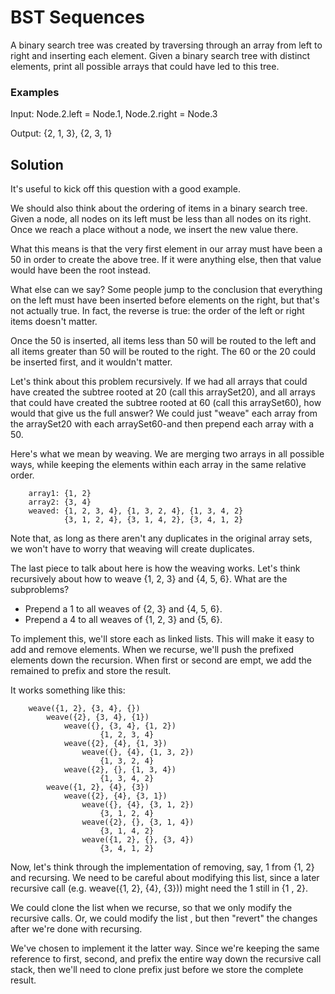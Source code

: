 # BST Sequences

A binary search tree was created by traversing through an array from left to right and inserting each element. Given
a binary search tree with distinct elements, print all possible arrays that could have led to this tree.

### Examples

Input: Node.2.left = Node.1, Node.2.right = Node.3

Output: {2, 1, 3}, {2, 3, 1}

## Solution

It's useful to kick off this question with a good example.

We should also think about the ordering of items in a binary search tree. Given a node, all nodes on its left must be
less than all nodes on its right. Once we reach a place without a node, we insert the new value there.

What this means is that the very first element in our array must have been a 50 in order to create the above tree. If
it were anything else, then that value would have been the root instead.

What else can we say? Some people jump to the conclusion that everything on the left must have been inserted before
elements on the right, but that's not actually true. In fact, the reverse is true: the order of the left or right
items doesn't matter.

Once the 50 is inserted, all items less than 50 will be routed to the left and all items greater than 50 will be
routed to the right. The 60 or the 20 could be inserted first, and it wouldn't matter.

Let's think about this problem recursively. If we had all arrays that could have created the subtree rooted at 20
(call this arraySet20), and all arrays that could have created the subtree rooted at 60 (call this arraySet60), how
would that give us the full answer? We could just "weave" each array from the arraySet20 with each arraySet60-and
then prepend each array with a 50.

Here's what we mean by weaving. We are merging two arrays in all possible ways, while keeping the elements within
each array in the same relative order.

```$xslt
    array1: {1, 2}
    array2: {3, 4}
    weaved: {1, 2, 3, 4}, {1, 3, 2, 4}, {1, 3, 4, 2}
            {3, 1, 2, 4}, {3, 1, 4, 2}, {3, 4, 1, 2}
```

Note that, as long as there aren't any duplicates in the original array sets, we won't have to worry that weaving
will create duplicates.

The last piece to talk about here is how the weaving works. Let's think recursively about how to weave {1, 2, 3} and
{4, 5, 6}. What are the subproblems?

* Prepend a 1 to all weaves of {2, 3} and {4, 5, 6}.
* Prepend a 4 to all weaves of {1, 2, 3} and {5, 6}.

To implement this, we'll store each as linked lists. This will make it easy to add and remove elements. When we
recurse, we'll push the prefixed elements down the recursion. When first or second are empt, we add the remained to
prefix and store the result.

It works something like this:
```$xslt
    weave({1, 2}, {3, 4}, {})
        weave({2}, {3, 4}, {1})
            weave({}, {3, 4}, {1, 2})
                    {1, 2, 3, 4}
            weave({2}, {4}, {1, 3})
                weave({}, {4}, {1, 3, 2})
                    {1, 3, 2, 4}
            weave({2}, {}, {1, 3, 4})
                    {1, 3, 4, 2}
        weave({1, 2}, {4}, {3})
            weave({2}, {4}, {3, 1})
                weave({}, {4}, {3, 1, 2})
                    {3, 1, 2, 4}
                weave({2}, {}, {3, 1, 4})
                    {3, 1, 4, 2}
                weave({1, 2}, {}, {3, 4})
                    {3, 4, 1, 2}
```

Now, let's think through the implementation of removing, say, 1 from {1, 2} and recursing. We need to be careful
about modifying this list, since a later recursive call (e.g. weave({1, 2}, {4}, {3})) might need the 1 still in {1
, 2}.

We could clone the list when we recurse, so that we only modify the recursive calls. Or, we could modify the list
, but then "revert" the changes after we're done with recursing.

We've chosen to implement it the latter way. Since we're keeping the same reference to first, second, and prefix the
entire way down the recursive call stack, then we'll need to clone prefix just before we store the complete result.


